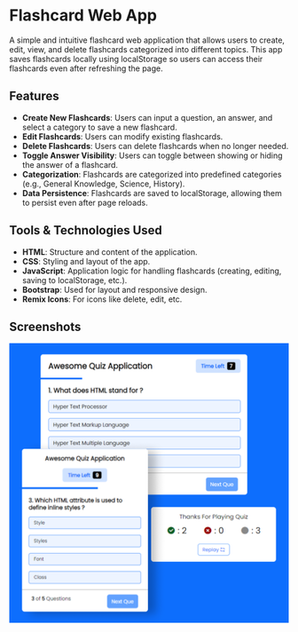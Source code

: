 # Flashcard Web App

A simple and intuitive flashcard web application that allows users to create, edit, view, and delete flashcards categorized into different topics. This app saves flashcards locally using localStorage so users can access their flashcards even after refreshing the page.

## Features

- **Create New Flashcards**: Users can input a question, an answer, and select a category to save a new flashcard.
- **Edit Flashcards**: Users can modify existing flashcards.
- **Delete Flashcards**: Users can delete flashcards when no longer needed.
- **Toggle Answer Visibility**: Users can toggle between showing or hiding the answer of a flashcard.
- **Categorization**: Flashcards are categorized into predefined categories (e.g., General Knowledge, Science, History).
- **Data Persistence**: Flashcards are saved to localStorage, allowing them to persist even after page reloads.

## Tools & Technologies Used

- **HTML**: Structure and content of the application.
- **CSS**: Styling and layout of the app.
- **JavaScript**: Application logic for handling flashcards (creating, editing, saving to localStorage, etc.).
- **Bootstrap**: Used for layout and responsive design.
- **Remix Icons**: For icons like delete, edit, etc.

## Screenshots

![Screenshot](ui.png)
